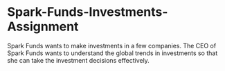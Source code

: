 # Spark-Funds-Investments-Assignment
Spark Funds wants to make investments in a few companies. The CEO of Spark Funds wants to understand the global trends in investments so that she can take the investment decisions effectively.
